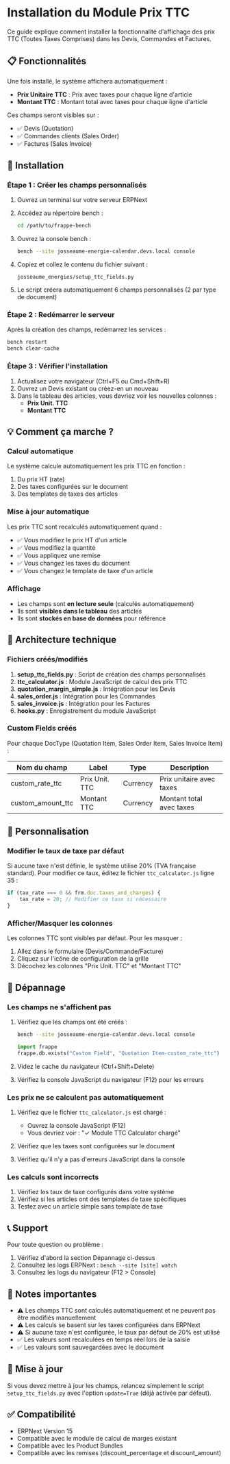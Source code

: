 # Installation du Module Prix TTC

Ce guide explique comment installer la fonctionnalité d'affichage des prix TTC (Toutes Taxes Comprises) dans les Devis, Commandes et Factures.

## 📋 Fonctionnalités

Une fois installé, le système affichera automatiquement :
- **Prix Unitaire TTC** : Prix avec taxes pour chaque ligne d'article
- **Montant TTC** : Montant total avec taxes pour chaque ligne d'article

Ces champs seront visibles sur :
- ✅ Devis (Quotation)
- ✅ Commandes clients (Sales Order)
- ✅ Factures (Sales Invoice)

## 🚀 Installation

### Étape 1 : Créer les champs personnalisés

1. Ouvrez un terminal sur votre serveur ERPNext
2. Accédez au répertoire bench :
   ```bash
   cd /path/to/frappe-bench
   ```

3. Ouvrez la console bench :
   ```bash
   bench --site josseaume-energie-calendar.devs.local console
   ```

4. Copiez et collez le contenu du fichier suivant :
   ```
   josseaume_energies/setup_ttc_fields.py
   ```

5. Le script créera automatiquement 6 champs personnalisés (2 par type de document)

### Étape 2 : Redémarrer le serveur

Après la création des champs, redémarrez les services :

```bash
bench restart
bench clear-cache
```

### Étape 3 : Vérifier l'installation

1. Actualisez votre navigateur (Ctrl+F5 ou Cmd+Shift+R)
2. Ouvrez un Devis existant ou créez-en un nouveau
3. Dans le tableau des articles, vous devriez voir les nouvelles colonnes :
   - **Prix Unit. TTC**
   - **Montant TTC**

## 💡 Comment ça marche ?

### Calcul automatique

Le système calcule automatiquement les prix TTC en fonction :
1. Du prix HT (rate)
2. Des taxes configurées sur le document
3. Des templates de taxes des articles

### Mise à jour automatique

Les prix TTC sont recalculés automatiquement quand :
- ✅ Vous modifiez le prix HT d'un article
- ✅ Vous modifiez la quantité
- ✅ Vous appliquez une remise
- ✅ Vous changez les taxes du document
- ✅ Vous changez le template de taxe d'un article

### Affichage

- Les champs sont **en lecture seule** (calculés automatiquement)
- Ils sont **visibles dans le tableau** des articles
- Ils sont **stockés en base de données** pour référence

## 🔧 Architecture technique

### Fichiers créés/modifiés

1. **setup_ttc_fields.py** : Script de création des champs personnalisés
2. **ttc_calculator.js** : Module JavaScript de calcul des prix TTC
3. **quotation_margin_simple.js** : Intégration pour les Devis
4. **sales_order.js** : Intégration pour les Commandes
5. **sales_invoice.js** : Intégration pour les Factures
6. **hooks.py** : Enregistrement du module JavaScript

### Custom Fields créés

Pour chaque DocType (Quotation Item, Sales Order Item, Sales Invoice Item) :

| Nom du champ | Label | Type | Description |
|--------------|-------|------|-------------|
| custom_rate_ttc | Prix Unit. TTC | Currency | Prix unitaire avec taxes |
| custom_amount_ttc | Montant TTC | Currency | Montant total avec taxes |

## 🎨 Personnalisation

### Modifier le taux de taxe par défaut

Si aucune taxe n'est définie, le système utilise 20% (TVA française standard).
Pour modifier ce taux, éditez le fichier `ttc_calculator.js` ligne 35 :

```javascript
if (tax_rate === 0 && frm.doc.taxes_and_charges) {
    tax_rate = 20; // Modifier ce taux si nécessaire
}
```

### Afficher/Masquer les colonnes

Les colonnes TTC sont visibles par défaut. Pour les masquer :
1. Allez dans le formulaire (Devis/Commande/Facture)
2. Cliquez sur l'icône de configuration de la grille
3. Décochez les colonnes "Prix Unit. TTC" et "Montant TTC"

## 🐛 Dépannage

### Les champs ne s'affichent pas

1. Vérifiez que les champs ont été créés :
   ```bash
   bench --site josseaume-energie-calendar.devs.local console
   ```
   ```python
   import frappe
   frappe.db.exists("Custom Field", "Quotation Item-custom_rate_ttc")
   ```

2. Videz le cache du navigateur (Ctrl+Shift+Delete)

3. Vérifiez la console JavaScript du navigateur (F12) pour les erreurs

### Les prix ne se calculent pas automatiquement

1. Vérifiez que le fichier `ttc_calculator.js` est chargé :
   - Ouvrez la console JavaScript (F12)
   - Vous devriez voir : "✓ Module TTC Calculator chargé"

2. Vérifiez que les taxes sont configurées sur le document

3. Vérifiez qu'il n'y a pas d'erreurs JavaScript dans la console

### Les calculs sont incorrects

1. Vérifiez les taux de taxe configurés dans votre système
2. Vérifiez si les articles ont des templates de taxe spécifiques
3. Testez avec un article simple sans template de taxe

## 📞 Support

Pour toute question ou problème :
1. Vérifiez d'abord la section Dépannage ci-dessus
2. Consultez les logs ERPNext : `bench --site [site] watch`
3. Consultez les logs du navigateur (F12 > Console)

## 📝 Notes importantes

- ⚠️ Les champs TTC sont calculés automatiquement et ne peuvent pas être modifiés manuellement
- ⚠️ Les calculs se basent sur les taxes configurées dans ERPNext
- ⚠️ Si aucune taxe n'est configurée, le taux par défaut de 20% est utilisé
- ✅ Les valeurs sont recalculées en temps réel lors de la saisie
- ✅ Les valeurs sont sauvegardées avec le document

## 🔄 Mise à jour

Si vous devez mettre à jour les champs, relancez simplement le script `setup_ttc_fields.py` avec l'option `update=True` (déjà activée par défaut).

## ✅ Compatibilité

- ERPNext Version 15
- Compatible avec le module de calcul de marges existant
- Compatible avec les Product Bundles
- Compatible avec les remises (discount_percentage et discount_amount)
